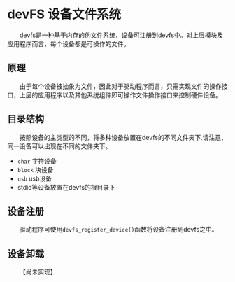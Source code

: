 # devFS 设备文件系统

&emsp;&emsp;devfs是一种基于内存的伪文件系统，设备可注册到devfs中。对上层模块及应用程序而言，每个设备都是可操作的文件。

## 原理

&emsp;&emsp;由于每个设备被抽象为文件，因此对于驱动程序而言，只需实现文件的操作接口，上层的应用程序以及其他系统组件即可操作文件操作接口来控制硬件设备。

## 目录结构

&emsp;&emsp;按照设备的主类型的不同，将多种设备放置在devfs的不同文件夹下.请注意，同一设备可以出现在不同的文件夹下。

- `char` 字符设备
- `block` 块设备
- `usb` usb设备
- stdio等设备放置在devfs的根目录下

## 设备注册

&emsp;&emsp;驱动程序可使用`devfs_register_device()`函数将设备注册到devfs之中。

## 设备卸载

&emsp;&emsp;【尚未实现】
